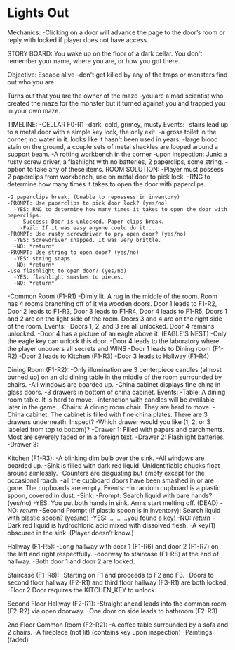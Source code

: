 # Lights Out
Mechanics:
  -Clicking on a door will advance the page to the door’s room or reply with locked if player does not have access.

STORY BOARD:
  You wake up on the floor of a dark cellar. You don't remember your name, where you are, or how you got there.

Objective:
  Escape alive 
    -don't get killed by any of the traps or monsters
  find out who you are

  Turns out that you are the owner of the maze
    -you are a mad scientist who created the maze for the monster but it turned against you and trapped you
     in your own maze. 

TIMELINE:
  -CELLAR F0-R1
    -dark, cold, grimey, musty
  Events:
    -stairs lead up to a metal door with a simple key lock, the only exit.
    -a gross toilet in the corner, no water in it. looks like it hasn't been used in years.
    -large blood stain on the ground, a couple sets of metal shackles are looped around a support beam.
    -A rotting workbench in the corner
      -upon inspection: Junk: a rusty screw driver, a flashlight with no batteries, 2 paperclips, some string.
      -option to take any of these items.
  ROOM SOLUTION:
    -Player must possess 2 paperclips from workbench, use on metal door to pick lock.
      -RNG to determine how many times it takes to open the door with paperclips.
  
    -2 paperclips break. (Unable to repossess in inventory)
    -PROMPT: Use paperclips to pick door lock? (yes/no)
      -YES: RNG to determine how many times it takes to open the door with paperclips.
        -Success: Door is unlocked. Paper clips break.
        -Fail: If it was easy anyone could do it...
    -PROMPT: Use rusty screwdriver to pry open door? (yes/no)
      -YES: Screwdriver snapped. It was very brittle.
      -NO: *return*
    -PROMPT: Use string to open door? (yes/no)
      -YES: string snaps.
      -NO: *return*
    -Use flashlight to open door? (yes/no)
      -YES: flashlight smashes to pieces.
      -NO: *return*










  -Common Room (F1-R1)
    -Dimly lit. A rug in the middle of the room. Room has 4 rooms branching off of it via wooden doors.
      Door 1 leads to F1-R2, Door 2 leads to F1-R3, Door 3 leads to F1-R4, Door 4 leads to F1-R5,
      Doors 1 and 2 are on the light side of the room. Doors 3 and 4 are on the right side of the room.
    Events:
      -Doors 1, 2, and 3 are all unlocked. Door 4 remains unlocked. 
      -Door 4 has a picture of an eagle above it. (EAGLE’S NEST)
        -Only the eagle key can unlock this door.
        -Door 4 leads to the laboratory where the player uncovers all secrets and WINS
      -Door 1 leads to Dining room (F1-R2)
      -Door 2 leads to Kitchen (F1-R3)
      -Door 3 leads to Hallway (F1-R4)

Dining Room (F1-R2):
  -Only illumination are 3 centerpiece candles (almost burned up) on an old dining table in the middle of the room surrounded by chairs.
  -All windows are boarded up.
  -China cabinet displays fine china in glass doors.
    -3 drawers in bottom of china cabinet.
  Events:
    -Table: A dining room table. It is hard to move.
      -interaction with candles will be available later in the game.
    -Chairs: A dining room chair. They are hard to move.
    -China cabinet: The cabinet is filled with fine china plates. There are 3 drawers underneath. Inspect?
      -Which drawer would you like (1, 2, or 3 labeled from top to bottom)?
        -Drawer 1: Filled with papers and parchments. Most are severely faded or in a foreign text.
        -Drawer 2: Flashlight batteries. 
        -Drawer 3:

Kitchen (F1-R3):
  -A blinking dim bulb over the sink.
  -All windows are boarded up.
  -Sink is filled with dark red liquid. Unidentifiable chucks float around aimlessly.
  -Counters are disgusting but empty except for the occasional roach.
  -all the cupboard doors have been smashed in or are gone. The cupboards are empty.
  Events:
    -In random cupboard is a plastic spoon, covered in dust.
    -Sink:
      -Prompt: Search liquid with bare hands? (yes/no)
        -YES: You put both hands in sink. Arms start melting off. (DEAD)
        -NO: *return*
      -Second Prompt (if plastic spoon is in inventory): Search liquid with plastic spoon? (yes/no)
        -YES: …  …  ...you found a key! 
        -NO: *return*
      -Dark red liquid is hydrochloric acid mixed with dissolved flesh.
      -A key(1) obscured in the sink. (Player doesn’t know.)




Hallway (F1-R5):
  -Long hallway with door 1 (F1-R6) and door 2 (F1-R7) on the left and right respectfully.
  -doorway to staircase (F1-R8) at the end of hallway.
  -Both door 1 and door 2 are locked. 

Staircase (F1-R8):
  -Starting on F1 and proceeds to F2 and F3. 
  -Doors to second floor hallway (F2-R1) and third floor hallway (F3-R1) are both locked. 
  -Floor 2 Door requires the KITCHEN_KEY to unlock.

Second Floor Hallway (F2-R1):
  -Straight ahead leads into the common room (F2-R2) via open doorway.
  -One door on side leads to bathroom (F2-R3)

2nd Floor Common Room (F2-R2): 
  -A coffee table surrounded by a sofa and 2 chairs.
  -A fireplace (not lit) (contains key upon inspection)
  -Paintings (faded) 



